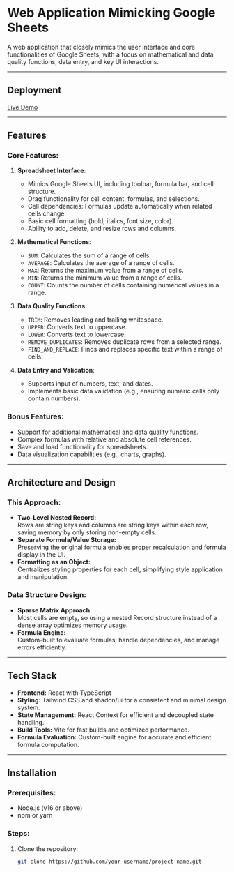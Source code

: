 # Web Application Mimicking Google Sheets

A web application that closely mimics the user interface and core functionalities of Google Sheets, with a focus on mathematical and data quality functions, data entry, and key UI interactions.

---

## Deployment

[Live Demo](https://mimigoogle.netlify.app/)

---

## Features

### Core Features:
1. **Spreadsheet Interface**:
   - Mimics Google Sheets UI, including toolbar, formula bar, and cell structure.
   - Drag functionality for cell content, formulas, and selections.
   - Cell dependencies: Formulas update automatically when related cells change.
   - Basic cell formatting (bold, italics, font size, color).
   - Ability to add, delete, and resize rows and columns.

2. **Mathematical Functions**:
   - `SUM`: Calculates the sum of a range of cells.
   - `AVERAGE`: Calculates the average of a range of cells.
   - `MAX`: Returns the maximum value from a range of cells.
   - `MIN`: Returns the minimum value from a range of cells.
   - `COUNT`: Counts the number of cells containing numerical values in a range.

3. **Data Quality Functions**:
   - `TRIM`: Removes leading and trailing whitespace.
   - `UPPER`: Converts text to uppercase.
   - `LOWER`: Converts text to lowercase.
   - `REMOVE_DUPLICATES`: Removes duplicate rows from a selected range.
   - `FIND_AND_REPLACE`: Finds and replaces specific text within a range of cells.

4. **Data Entry and Validation**:
   - Supports input of numbers, text, and dates.
   - Implements basic data validation (e.g., ensuring numeric cells only contain numbers).

### Bonus Features:
- Support for additional mathematical and data quality functions.
- Complex formulas with relative and absolute cell references.
- Save and load functionality for spreadsheets.
- Data visualization capabilities (e.g., charts, graphs).

---

## Architecture and Design

### This Approach:
- **Two-Level Nested Record:**  
  Rows are string keys and columns are string keys within each row, saving memory by only storing non-empty cells.
- **Separate Formula/Value Storage:**  
  Preserving the original formula enables proper recalculation and formula display in the UI.
- **Formatting as an Object:**  
  Centralizes styling properties for each cell, simplifying style application and manipulation.

### Data Structure Design:
- **Sparse Matrix Approach:**  
  Most cells are empty, so using a nested Record structure instead of a dense array optimizes memory usage.
- **Formula Engine:**  
  Custom-built to evaluate formulas, handle dependencies, and manage errors efficiently.

---

## Tech Stack

- **Frontend:** React with TypeScript
- **Styling:** Tailwind CSS and shadcn/ui for a consistent and minimal design system.
- **State Management:** React Context for efficient and decoupled state handling.
- **Build Tools:** Vite for fast builds and optimized performance.
- **Formula Evaluation:** Custom-built engine for accurate and efficient formula computation.

---

## Installation

### Prerequisites:
- Node.js (v16 or above)
- npm or yarn

### Steps:
1. Clone the repository:
   ```bash
   git clone https://github.com/your-username/project-name.git
